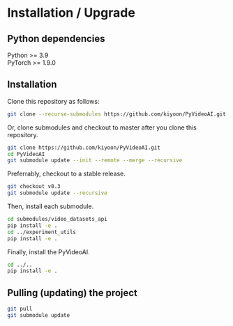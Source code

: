 
# Installation / Upgrade 

## Python dependencies

Python >= 3.9  
PyTorch >= 1.9.0

## Installation

Clone this repository as follows:  
```bash
git clone --recurse-submodules https://github.com/kiyoon/PyVideoAI.git
```

Or, clone submodules and checkout to master after you clone this repository.  

```bash
git clone https://github.com/kiyoon/PyVideoAI.git
cd PyVideoAI 
git submodule update --init --remote --merge --recursive
```

Preferrably, checkout to a stable release.

```bash
git checkout v0.3
git submodule update --recursive
```

Then, install each submodule.  

```bash
cd submodules/video_datasets_api
pip install -e .
cd ../experiment_utils
pip install -e .
```


Finally, install the PyVideoAI.

```bash
cd ../..
pip install -e .
```



## Pulling (updating) the project

```bash
git pull
git submodule update
```
